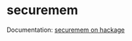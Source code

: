 securemem
=======

Documentation: [securemem on hackage](http://hackage.haskell.org/package/securemem)
